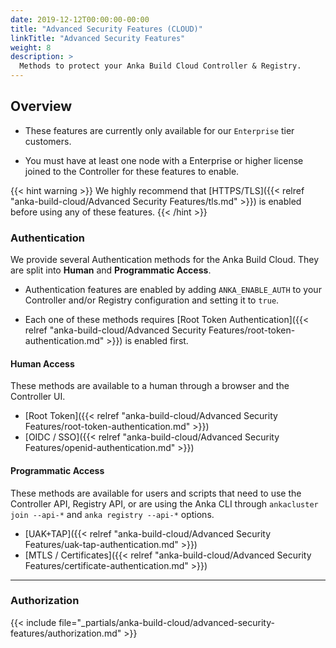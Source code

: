 ```yaml
---
date: 2019-12-12T00:00:00-00:00
title: "Advanced Security Features (CLOUD)"
linkTitle: "Advanced Security Features"
weight: 8
description: >
  Methods to protect your Anka Build Cloud Controller & Registry.
---
```


## Overview

- These features are currently only available for our `Enterprise` tier customers.

- You must have at least one node with a Enterprise or higher license joined to the Controller for these features to enable.

{{< hint warning >}}
We highly recommend that [HTTPS/TLS]({{< relref "anka-build-cloud/Advanced Security Features/tls.md" >}}) is enabled before using any of these features.
{{< /hint >}}

### Authentication

We provide several Authentication methods for the Anka Build Cloud. They are split into **Human** and **Programmatic Access**.

- Authentication features are enabled by adding `ANKA_ENABLE_AUTH` to your Controller and/or Registry configuration and setting it to `true`.

- Each one of these methods requires [Root Token Authentication]({{< relref "anka-build-cloud/Advanced Security Features/root-token-authentication.md" >}}) is enabled first.

#### Human Access

These methods are available to a human through a browser and the Controller UI.

- [Root Token]({{< relref "anka-build-cloud/Advanced Security Features/root-token-authentication.md" >}})
- [OIDC / SSO]({{< relref "anka-build-cloud/Advanced Security Features/openid-authentication.md" >}})

#### Programmatic Access

These methods are available for users and scripts that need to use the Controller API, Registry API, or are using the Anka CLI through `ankacluster join --api-*` and `anka registry --api-*` options.

- [UAK+TAP]({{< relref "anka-build-cloud/Advanced Security Features/uak-tap-authentication.md" >}})
- [MTLS / Certificates]({{< relref "anka-build-cloud/Advanced Security Features/certificate-authentication.md" >}})

---

### Authorization

{{< include file="_partials/anka-build-cloud/advanced-security-features/authorization.md" >}}

